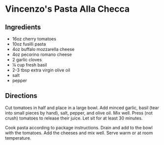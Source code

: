 # Vincenzo's Pasta Alla Checca

## Ingredients

- 16oz cherry tomatoes
- 10oz fusilli pasta
- 4oz buffalo mozzarella cheese
- 4oz pecorino romano cheese
- 2 garlic cloves
- ¼ cup fresh basil
- 2-3 tbsp extra virgin olive oil
- salt
- pepper

## Directions

Cut tomatoes in half and place in a large bowl. Add minced garlic, basil (tear
into small pieces by hand), salt, pepper, and olive oil. Mix well. Press (not
crush) tomatoes to release their juice. Let sit for at least 30 minutes.

Cook pasta according to package instructions. Drain and add to the bowl with
the tomatoes. Add the cheeses and mix well. Serve warm or at room temperature.
